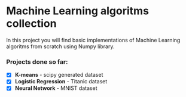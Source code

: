 # Machine Learning algoritms collection
In this project you will find basic implementations of Machine Learning algoritms from scratch using Numpy library.
### Projects done so far: 
- [x] __K-means__ - scipy generated dataset 
- [x] __Logistic Regression__ - Titanic dataset
- [x] __Neural Network__ - MNIST dataset
